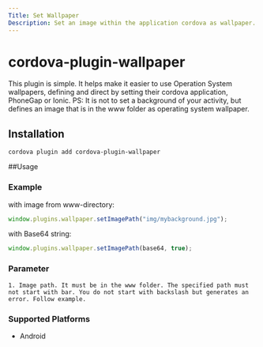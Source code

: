 ```yaml
---
Title: Set Wallpaper
Description: Set an image within the application cordova as wallpaper.
---
```


<!--
# license: Licensed to the Apache Software Foundation (ASF) under one
#         or more contributor license agreements.  See the NOTICE file
#         distributed with this work for additional information
#         regarding copyright ownership.  The ASF licenses this file
#         to you under the Apache License, Version 2.0 (the
#         "License"); you may not use this file except in compliance
#         with the License.  You may obtain a copy of the License at
#
#           http://www.apache.org/licenses/LICENSE-2.0
#
#         Unless required by applicable law or agreed to in writing,
#         software distributed under the License is distributed on an
#         "AS IS" BASIS, WITHOUT WARRANTIES OR CONDITIONS OF ANY
#         KIND, either express or implied.  See the License for the
#         specific language governing permissions and limitations
#         under the License.
-->


# cordova-plugin-wallpaper

This plugin is simple. It helps make it easier to use Operation System wallpapers, defining and direct by setting their cordova application, PhoneGap or Ionic.
PS: It is not to set a background of your activity, but defines an image that is in the www folder as operating system wallpaper.

## Installation

    cordova plugin add cordova-plugin-wallpaper

##Usage

### Example
with image from www-directory:

```javascript
window.plugins.wallpaper.setImagePath("img/mybackground.jpg");
```

with Base64 string:

```javascript
window.plugins.wallpaper.setImagePath(base64, true);
```

### Parameter

	1. Image path. It must be in the www folder. The specified path must not start with bar. You do not start with backslash but generates an error. Follow example.

### Supported Platforms

- Android
